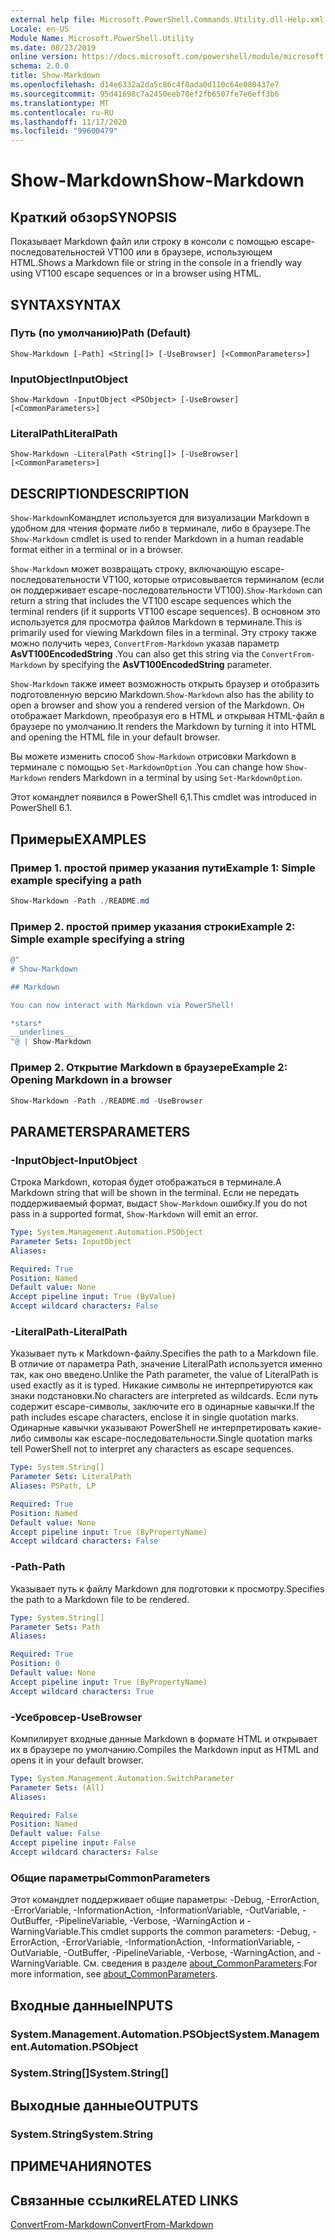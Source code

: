 ```yaml
---
external help file: Microsoft.PowerShell.Commands.Utility.dll-Help.xml
Locale: en-US
Module Name: Microsoft.PowerShell.Utility
ms.date: 08/23/2019
online version: https://docs.microsoft.com/powershell/module/microsoft.powershell.utility/show-markdown?view=powershell-7.2&WT.mc_id=ps-gethelp
schema: 2.0.0
title: Show-Markdown
ms.openlocfilehash: d14e6332a2da5c86c4f8ada0d110c64e080437e7
ms.sourcegitcommit: 95d41698c7a2450eeb70ef2fb6507fe7e6eff3b6
ms.translationtype: MT
ms.contentlocale: ru-RU
ms.lasthandoff: 11/17/2020
ms.locfileid: "99600479"
---
```

# <span data-ttu-id="5e237-102">Show-Markdown</span><span class="sxs-lookup"><span data-stu-id="5e237-102">Show-Markdown</span></span>

## <span data-ttu-id="5e237-103">Краткий обзор</span><span class="sxs-lookup"><span data-stu-id="5e237-103">SYNOPSIS</span></span>
<span data-ttu-id="5e237-104">Показывает Markdown файл или строку в консоли с помощью escape-последовательностей VT100 или в браузере, использующем HTML.</span><span class="sxs-lookup"><span data-stu-id="5e237-104">Shows a Markdown file or string in the console in a friendly way using VT100 escape sequences or in a browser using HTML.</span></span>

## <span data-ttu-id="5e237-105">SYNTAX</span><span class="sxs-lookup"><span data-stu-id="5e237-105">SYNTAX</span></span>

### <span data-ttu-id="5e237-106">Путь (по умолчанию)</span><span class="sxs-lookup"><span data-stu-id="5e237-106">Path (Default)</span></span>

```
Show-Markdown [-Path] <String[]> [-UseBrowser] [<CommonParameters>]
```

### <span data-ttu-id="5e237-107">InputObject</span><span class="sxs-lookup"><span data-stu-id="5e237-107">InputObject</span></span>

```
Show-Markdown -InputObject <PSObject> [-UseBrowser] [<CommonParameters>]
```

### <span data-ttu-id="5e237-108">LiteralPath</span><span class="sxs-lookup"><span data-stu-id="5e237-108">LiteralPath</span></span>

```
Show-Markdown -LiteralPath <String[]> [-UseBrowser] [<CommonParameters>]
```

## <span data-ttu-id="5e237-109">DESCRIPTION</span><span class="sxs-lookup"><span data-stu-id="5e237-109">DESCRIPTION</span></span>

<span data-ttu-id="5e237-110">`Show-Markdown`Командлет используется для визуализации Markdown в удобном для чтения формате либо в терминале, либо в браузере.</span><span class="sxs-lookup"><span data-stu-id="5e237-110">The `Show-Markdown` cmdlet is used to render Markdown in a human readable format either in a terminal or in a browser.</span></span>

<span data-ttu-id="5e237-111">`Show-Markdown` может возвращать строку, включающую escape-последовательности VT100, которые отрисовывается терминалом (если он поддерживает escape-последовательности VT100).</span><span class="sxs-lookup"><span data-stu-id="5e237-111">`Show-Markdown` can return a string that includes the VT100 escape sequences which the terminal renders (if it supports VT100 escape sequences).</span></span> <span data-ttu-id="5e237-112">В основном это используется для просмотра файлов Markdown в терминале.</span><span class="sxs-lookup"><span data-stu-id="5e237-112">This is primarily used for viewing Markdown files in a terminal.</span></span> <span data-ttu-id="5e237-113">Эту строку также можно получить через, `ConvertFrom-Markdown` указав параметр **AsVT100EncodedString** .</span><span class="sxs-lookup"><span data-stu-id="5e237-113">You can also get this string via the `ConvertFrom-Markdown` by specifying the **AsVT100EncodedString** parameter.</span></span>

<span data-ttu-id="5e237-114">`Show-Markdown` также имеет возможность открыть браузер и отобразить подготовленную версию Markdown.</span><span class="sxs-lookup"><span data-stu-id="5e237-114">`Show-Markdown` also has the ability to open a browser and show you a rendered version of the Markdown.</span></span> <span data-ttu-id="5e237-115">Он отображает Markdown, преобразуя его в HTML и открывая HTML-файл в браузере по умолчанию.</span><span class="sxs-lookup"><span data-stu-id="5e237-115">It renders the Markdown by turning it into HTML and opening the HTML file in your default browser.</span></span>

<span data-ttu-id="5e237-116">Вы можете изменить способ `Show-Markdown` отрисовки Markdown в терминале с помощью `Set-MarkdownOption` .</span><span class="sxs-lookup"><span data-stu-id="5e237-116">You can change how `Show-Markdown` renders Markdown in a terminal by using `Set-MarkdownOption`.</span></span>

<span data-ttu-id="5e237-117">Этот командлет появился в PowerShell 6,1.</span><span class="sxs-lookup"><span data-stu-id="5e237-117">This cmdlet was introduced in PowerShell 6.1.</span></span>

## <span data-ttu-id="5e237-118">Примеры</span><span class="sxs-lookup"><span data-stu-id="5e237-118">EXAMPLES</span></span>

### <span data-ttu-id="5e237-119">Пример 1. простой пример указания пути</span><span class="sxs-lookup"><span data-stu-id="5e237-119">Example 1: Simple example specifying a path</span></span>

```powershell
Show-Markdown -Path ./README.md
```

### <span data-ttu-id="5e237-120">Пример 2. простой пример указания строки</span><span class="sxs-lookup"><span data-stu-id="5e237-120">Example 2: Simple example specifying a string</span></span>

```powershell
@"
# Show-Markdown

## Markdown

You can now interact with Markdown via PowerShell!

*stars*
__underlines__
"@ | Show-Markdown
```

### <span data-ttu-id="5e237-121">Пример 2. Открытие Markdown в браузере</span><span class="sxs-lookup"><span data-stu-id="5e237-121">Example 2: Opening Markdown in a browser</span></span>

```powershell
Show-Markdown -Path ./README.md -UseBrowser
```

## <span data-ttu-id="5e237-122">PARAMETERS</span><span class="sxs-lookup"><span data-stu-id="5e237-122">PARAMETERS</span></span>

### <span data-ttu-id="5e237-123">-InputObject</span><span class="sxs-lookup"><span data-stu-id="5e237-123">-InputObject</span></span>

<span data-ttu-id="5e237-124">Строка Markdown, которая будет отображаться в терминале.</span><span class="sxs-lookup"><span data-stu-id="5e237-124">A Markdown string that will be shown in the terminal.</span></span> <span data-ttu-id="5e237-125">Если не передать поддерживаемый формат, выдаст `Show-Markdown` ошибку.</span><span class="sxs-lookup"><span data-stu-id="5e237-125">If you do not pass in a supported format, `Show-Markdown` will emit an error.</span></span>

```yaml
Type: System.Management.Automation.PSObject
Parameter Sets: InputObject
Aliases:

Required: True
Position: Named
Default value: None
Accept pipeline input: True (ByValue)
Accept wildcard characters: False
```

### <span data-ttu-id="5e237-126">-LiteralPath</span><span class="sxs-lookup"><span data-stu-id="5e237-126">-LiteralPath</span></span>

<span data-ttu-id="5e237-127">Указывает путь к Markdown-файлу.</span><span class="sxs-lookup"><span data-stu-id="5e237-127">Specifies the path to a Markdown file.</span></span> <span data-ttu-id="5e237-128">В отличие от параметра Path, значение LiteralPath используется именно так, как оно введено.</span><span class="sxs-lookup"><span data-stu-id="5e237-128">Unlike the Path parameter, the value of LiteralPath is used exactly as it is typed.</span></span> <span data-ttu-id="5e237-129">Никакие символы не интерпретируются как знаки подстановки.</span><span class="sxs-lookup"><span data-stu-id="5e237-129">No characters are interpreted as wildcards.</span></span> <span data-ttu-id="5e237-130">Если путь содержит escape-символы, заключите его в одинарные кавычки.</span><span class="sxs-lookup"><span data-stu-id="5e237-130">If the path includes escape characters, enclose it in single quotation marks.</span></span> <span data-ttu-id="5e237-131">Одинарные кавычки указывают PowerShell не интерпретировать какие-либо символы как escape-последовательности.</span><span class="sxs-lookup"><span data-stu-id="5e237-131">Single quotation marks tell PowerShell not to interpret any characters as escape sequences.</span></span>

```yaml
Type: System.String[]
Parameter Sets: LiteralPath
Aliases: PSPath, LP

Required: True
Position: Named
Default value: None
Accept pipeline input: True (ByPropertyName)
Accept wildcard characters: False
```

### <span data-ttu-id="5e237-132">-Path</span><span class="sxs-lookup"><span data-stu-id="5e237-132">-Path</span></span>

<span data-ttu-id="5e237-133">Указывает путь к файлу Markdown для подготовки к просмотру.</span><span class="sxs-lookup"><span data-stu-id="5e237-133">Specifies the path to a Markdown file to be rendered.</span></span>

```yaml
Type: System.String[]
Parameter Sets: Path
Aliases:

Required: True
Position: 0
Default value: None
Accept pipeline input: True (ByPropertyName)
Accept wildcard characters: True
```

### <span data-ttu-id="5e237-134">-Усебровсер</span><span class="sxs-lookup"><span data-stu-id="5e237-134">-UseBrowser</span></span>

<span data-ttu-id="5e237-135">Компилирует входные данные Markdown в формате HTML и открывает их в браузере по умолчанию.</span><span class="sxs-lookup"><span data-stu-id="5e237-135">Compiles the Markdown input as HTML and opens it in your default browser.</span></span>

```yaml
Type: System.Management.Automation.SwitchParameter
Parameter Sets: (All)
Aliases:

Required: False
Position: Named
Default value: False
Accept pipeline input: False
Accept wildcard characters: False
```

### <span data-ttu-id="5e237-136">Общие параметры</span><span class="sxs-lookup"><span data-stu-id="5e237-136">CommonParameters</span></span>

<span data-ttu-id="5e237-137">Этот командлет поддерживает общие параметры: -Debug, -ErrorAction, -ErrorVariable, -InformationAction, -InformationVariable, -OutVariable, -OutBuffer, -PipelineVariable, -Verbose, -WarningAction и -WarningVariable.</span><span class="sxs-lookup"><span data-stu-id="5e237-137">This cmdlet supports the common parameters: -Debug, -ErrorAction, -ErrorVariable, -InformationAction, -InformationVariable, -OutVariable, -OutBuffer, -PipelineVariable, -Verbose, -WarningAction, and -WarningVariable.</span></span> <span data-ttu-id="5e237-138">См. сведения в разделе [about_CommonParameters](https://go.microsoft.com/fwlink/?LinkID=113216).</span><span class="sxs-lookup"><span data-stu-id="5e237-138">For more information, see [about_CommonParameters](https://go.microsoft.com/fwlink/?LinkID=113216).</span></span>

## <span data-ttu-id="5e237-139">Входные данные</span><span class="sxs-lookup"><span data-stu-id="5e237-139">INPUTS</span></span>

### <span data-ttu-id="5e237-140">System.Management.Automation.PSObject</span><span class="sxs-lookup"><span data-stu-id="5e237-140">System.Management.Automation.PSObject</span></span>

### <span data-ttu-id="5e237-141">System.String[]</span><span class="sxs-lookup"><span data-stu-id="5e237-141">System.String[]</span></span>

## <span data-ttu-id="5e237-142">Выходные данные</span><span class="sxs-lookup"><span data-stu-id="5e237-142">OUTPUTS</span></span>

### <span data-ttu-id="5e237-143">System.String</span><span class="sxs-lookup"><span data-stu-id="5e237-143">System.String</span></span>

## <span data-ttu-id="5e237-144">ПРИМЕЧАНИЯ</span><span class="sxs-lookup"><span data-stu-id="5e237-144">NOTES</span></span>

## <span data-ttu-id="5e237-145">Связанные ссылки</span><span class="sxs-lookup"><span data-stu-id="5e237-145">RELATED LINKS</span></span>

[<span data-ttu-id="5e237-146">ConvertFrom-Markdown</span><span class="sxs-lookup"><span data-stu-id="5e237-146">ConvertFrom-Markdown</span></span>](ConvertFrom-Markdown.md)

